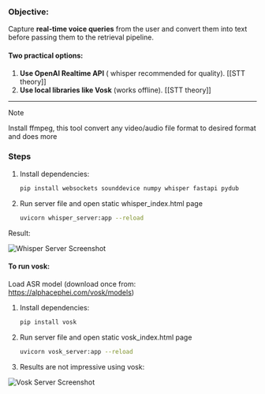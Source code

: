 
### **Objective:** 

Capture **real-time voice queries** from the user and convert them into text before passing them to the retrieval pipeline.

#### **Two practical options:**

1. **Use OpenAI Realtime API** ( whisper recommended for quality). [[STT theory]]
2. **Use local libraries like Vosk** (works offline). [[STT theory]]
---

> [!NOTE]
> Install   ffmpeg, this tool convert any video/audio file format to desired format and does more

### Steps

1. Install dependencies:
   ```bash
   pip install websockets sounddevice numpy whisper fastapi pydub
	 ```

2. Run server file and open static whisper_index.html page
	```bash
	uvicorn whisper_server:app --reload
	```

Result:

![Whisper Server Screenshot](./Images/whisper_server_ss.png)

#### To run vosk:

Load ASR model (download once from: https://alphacephei.com/vosk/models)

1. Install dependencies:
   ```bash
   pip install vosk 
	```

2. Run server file and open static vosk_index.html page
	```bash
	uvicorn vosk_server:app --reload
	```
3. Results are not impressive using vosk:

![Vosk Server Screenshot](./Images/vosk_server_ss.png)

